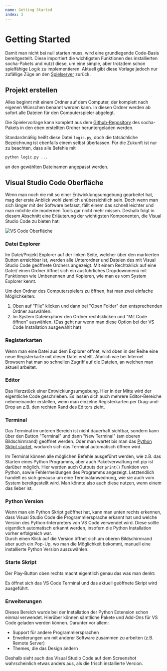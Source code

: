 ```yaml
---
name: Getting Started
index: 3
---
```


# Getting Started

Damit man nicht bei null starten muss, wird eine grundlegende Code-Basis bereitgestellt.
Diese importiert die wichtigsten Funktionen des installierten socha-Pakets und nutzt diese,
um eine simple, aber trotzdem schon spielfähige Logik zu implementieren.
Aktuell gibt diese Vorlage jedoch nur zufällige Züge an den [Spielserver](/glossary/server) zurück.

## Projekt erstellen

Alles beginnt mit einem Ordner auf dem Computer, der komplett nach eigenen Wünschen benannt
werden kann. In diesen Ordner werden ab sofort alle Dateien für den Computerspieler abgelegt.

Die Spielervorlage kann komplett aus dem
[Github-Repository](https://github.com/software-challenge/player_python/blob/master/logic.py)
des socha-Pakets in den eben erstellten Ordner heruntergeladen werden.

Standardmäßig heißt diese Datei `logic.py`, doch die tatsächliche Bezeichnung ist ebenfalls
einem selbst überlassen. Für die Zukunft ist nur zu beachten, dass alle Befehle mit

```bash
python logic.py ...
```

an den gewählten Dateinamen angepasst werden.

## Visual Studio Code Oberfläche

Wenn man noch nie mit so einer Entwicklungsumgebung gearbeitet hat,
mag der erste Anblick wohl ziemlich unübersichtlich sein. Doch wenn man sich
länger mit der Software befasst, fällt einem das schnell leichter und
man möchte die modernen Tools gar nicht mehr missen.
Deshalb folgt in diesem Abschnitt eine Erläuterung der wichtigsten 
Komponenten, die Visual Studio Code zu bieten hat:

![VS Code Oberfläche](/images/python/vs-code.png)

### Datei Explorer

Im Datei/Projekt Explorer auf der linken Seite, welcher über den markierten Button
erreichbar ist, werden alle Unterordner und Dateien des mit Visual Studio Code geöffnete
Ordners angezeigt. Mit einem Rechtsklick auf eine Datei/ einen Ordner öffnet sich ein 
ausführliches Dropdownmenü mit Funktionen wie Umbenennen und Kopieren, wie man es vom
System Explorer kennt.

Um den Ordner des Computerspielers zu öffnen, hat man zwei einfache Möglichkeiten:

1.  Oben auf "File" klicken und dann bei "Open Folder" den entsprechenden Ordner auswählen.
2.  Im System Dateiexplorer den Ordner rechtsklicken und "Mit Code öffnen" auswählen.
(Das geht nur wenn man diese Option bei der VS Code Installation ausgewählt hat)

### Registerkarten

Wenn man eine Datei aus dem Explorer öffnet, wird oben in der Reihe eine
neue Registerkarte mit dieser Datei erstellt.
Ähnlich wie bei Internet Browsern hat man so schnellen Zugriff auf die Dateien,
an welchen man aktuell arbeitet.

### Editor

Das Herzstück einer Entwicklungsumgebung. Hier in der Mitte wird der eigentliche Code geschrieben.
Es lassen sich auch mehrere Editor-Bereiche nebeneinander erstellen, wenn man einzelne Registerkarten
per Drag-and-Drop an z.B. den rechten Rand des Editors zieht.

### Terminal

Das Terminal im unteren Bereich ist nicht dauerhaft sichtbar, sondern kann über den Button "Terminal" und dann
"New Terminal" (am oberen Bildschirmrand) geöffnet werden. Oder man wartet bis man das
[Python Sktipt startet](#starte-skript), wodurch sich das Terminal automatisch öffnen wird.

Im Terminal können alle möglichen Befehle ausgeführt werden, wie z.B. das Starten eines Python Programms,
aber auch Paketverwaltung mit pip ist darüber möglich. Hier werden auch Outputs der ```print()``` Funktion
von Python, sowie Fehlermeldungen des Programms angezeigt.
Letztendlich handelt es sich genauso um eine Terminalanwednung, wie sie auch vom System bereitgestellt wird.
Man könnte also auch diese nutzen, wenn einem das lieber ist.

### Python Version

Wenn man ein Python Skript geöffnet hat, kann man unten rechts erkennen, dass Visual Studio Code die
Programmiersprache erkannt hat und welche Version des Python-Interpreters von VS Code verwendet wird.
Diese sollte eigentlich automatisch erkannt werden, insofern die Python Installation vorher erfolgreich war. \
Durch einen Klick auf die Version öffnet sich am oberen Bildschirmrand aber auch ein Pop-Up,
wo man die Möglichkeit bekommt, manuell eine installierte Python Version auszuwählen.

### Starte Skript

Der Play-Button oben rechts macht eigentlich genau das was man denkt:

Es öffnet sich das VS Code Terminal und das aktuell geöffnete Skript wird ausgeführt.

### Erweiterungen

Dieses Bereich wurde bei der Installation der Python Extension schon einmal verwendet.
Hierüber können sämtliche Pakete und Add-Ons für VS Code geladen werden können.
Darunter vor allem:
- Support für andere Programmiersprachen
- Erweiterungen um mit anderer Software zusammen zu arbeiten (z.B. Remote Server)
- Themes, die das Design ändern

Deshalb sieht auch das Visual Studio Code auf dem Screenshot wahrscheinlich etwas anders aus,
als die frisch installierte Version.
